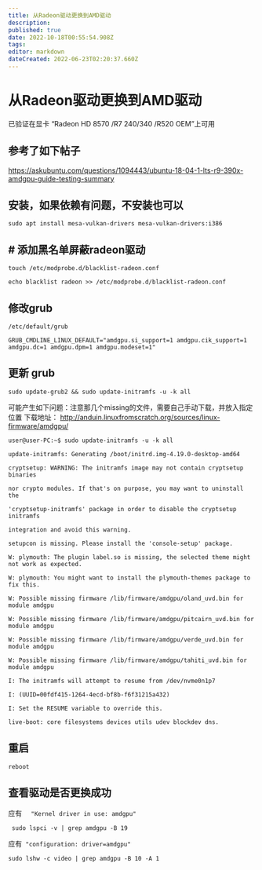 ```yaml
---
title: 从Radeon驱动更换到AMD驱动
description: 
published: true
date: 2022-10-18T00:55:54.908Z
tags: 
editor: markdown
dateCreated: 2022-06-23T02:20:37.660Z
---
```


# 从Radeon驱动更换到AMD驱动
已验证在显卡 “Radeon HD 8570 /R7 240/340 /R520 OEM”上可用
## 参考了如下帖子

https://askubuntu.com/questions/1094443/ubuntu-18-04-1-lts-r9-390x-amdgpu-guide-testing-summary
##  安装，如果依赖有问题，不安装也可以
``` linux
sudo apt install mesa-vulkan-drivers mesa-vulkan-drivers:i386
```
## # 添加黑名单屏蔽radeon驱动
``` linux
touch /etc/modprobe.d/blacklist-radeon.conf

echo blacklist radeon >> /etc/modprobe.d/blacklist-radeon.conf

```
## 修改grub

``` linux
/etc/default/grub

GRUB_CMDLINE_LINUX_DEFAULT="amdgpu.si_support=1 amdgpu.cik_support=1 amdgpu.dc=1 amdgpu.dpm=1 amdgpu.modeset=1"
```
## 更新 grub
```  linux
sudo update-grub2 && sudo update-initramfs -u -k all
```
可能产生如下问题：注意那几个missing的文件，需要自己手动下载，并放入指定位置
下载地址： http://anduin.linuxfromscratch.org/sources/linux-firmware/amdgpu/
```
user@user-PC:~$ sudo update-initramfs -u -k all

update-initramfs: Generating /boot/initrd.img-4.19.0-desktop-amd64

cryptsetup: WARNING: The initramfs image may not contain cryptsetup binaries

nor crypto modules. If that's on purpose, you may want to uninstall the

'cryptsetup-initramfs' package in order to disable the cryptsetup initramfs

integration and avoid this warning.

setupcon is missing. Please install the 'console-setup' package.

W: plymouth: The plugin label.so is missing, the selected theme might not work as expected.

W: plymouth: You might want to install the plymouth-themes package to fix this.

W: Possible missing firmware /lib/firmware/amdgpu/oland_uvd.bin for module amdgpu

W: Possible missing firmware /lib/firmware/amdgpu/pitcairn_uvd.bin for module amdgpu

W: Possible missing firmware /lib/firmware/amdgpu/verde_uvd.bin for module amdgpu

W: Possible missing firmware /lib/firmware/amdgpu/tahiti_uvd.bin for module amdgpu

I: The initramfs will attempt to resume from /dev/nvme0n1p7

I: (UUID=00fdf415-1264-4ecd-bf8b-f6f31215a432)

I: Set the RESUME variable to override this.

live-boot: core filesystems devices utils udev blockdev dns.
```


## 重启
``` linux 
reboot
```

## 查看驱动是否更换成功
应有 ```  "Kernel driver in use: amdgpu"```

``` sudo lspci -v | grep amdgpu -B 19```

应有``` "configuration: driver=amdgpu"```

```sudo lshw -c video | grep amdgpu -B 10 -A 1```
